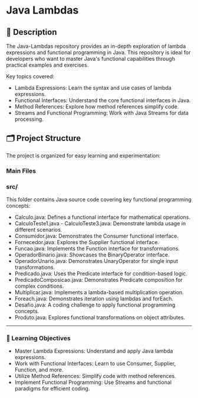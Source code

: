 # Java Lambdas 

## 📘 Description
The Java-Lambdas repository provides an in-depth exploration of lambda expressions and functional programming in Java. This repository is ideal for developers who want to master Java's functional capabilities through practical examples and exercises.

Key topics covered:

- Lambda Expressions: Learn the syntax and use cases of lambda expressions.
- Functional Interfaces: Understand the core functional interfaces in Java.
- Method References: Explore how method references simplify code.
- Streams and Functional Programming: Work with Java Streams for data processing.

## 🗂️ Project Structure
The project is organized for easy learning and experimentation:

### Main Files
### src/
This folder contains Java source code covering key functional programming concepts:

- Calculo.java: Defines a functional interface for mathematical operations.
- CalculoTeste1.java - CalculoTeste3.java: Demonstrate lambda usage in different scenarios.
- Consumidor.java: Demonstrates the Consumer functional interface.
- Fornecedor.java: Explores the Supplier functional interface.
- Funcao.java: Implements the Function interface for transformations.
- OperadorBinario.java: Showcases the BinaryOperator interface.
- OperadorUnario.java: Demonstrates UnaryOperator for single input transformations.
- Predicado.java: Uses the Predicate interface for condition-based logic.
- PredicadoComposicao.java: Demonstrates Predicate composition for complex conditions.
- Multiplicar.java: Implements a lambda-based multiplication operation.
- Foreach.java: Demonstrates iteration using lambdas and forEach.
- Desafio.java: A coding challenge to apply functional programming concepts.
- Produto.java: Explores functional transformations on object attributes.

---

### 🎯 Learning Objectives
- Master Lambda Expressions: Understand and apply Java lambda expressions.
- Work with Functional Interfaces: Learn to use Consumer, Supplier, Function, and more.
- Utilize Method References: Simplify code with method references.
- Implement Functional Programming: Use Streams and functional paradigms for efficient coding.


